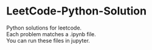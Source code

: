 # LeetCode-Python-Solution 
Python solutions for leetcode.<br>
Each problem matches a .ipynb file.<br> 
You can run these files in jupyter.<br>
